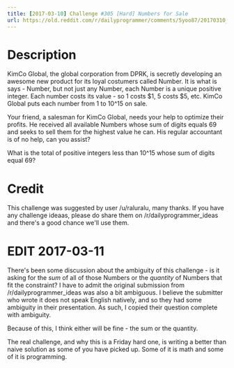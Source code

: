 ```yaml
---
title: [2017-03-10] Challenge #305 [Hard] Numbers for Sale
url: https://old.reddit.com/r/dailyprogrammer/comments/5yoo87/20170310_challenge_305_hard_numbers_for_sale/
---
```


# Description

KimCo Global, the global corporation from DPRK, is secretly developing an awesome new  product for its loyal costumers called Number. It is what is says - Number, but not just any Number, each Number is a unique positive integer. Each number costs its value - so 1 costs $1, 5 costs $5, etc. KimCo Global puts each number from 1 to 10^15 on sale. 

Your friend, a salesman for KimCo Global, needs your help to optimize their profits. He received all available Numbers whose sum of digits equals 69 and seeks to sell them for the highest value he can. His regular accountant is of no help, can you assist?

What is the total of positive integers less than 10^15 whose sum of digits equal 69?

# Credit

This challenge was suggested by user /u/raluralu, many thanks. If you have any challenge ideaas, please do share them on /r/dailyprogrammer_ideas and there's a good chance we'll use them. 

# EDIT 2017-03-11

There's been some discussion about the ambiguity of this challenge - is it asking for the *sum* of all of those Numbers or the *quantity* of Numbers that fit the constraint? I have to admit the original submission from /r/dailyprogrammer_ideas was also a bit ambiguous. I believe the submitter who wrote it does not speak English natively, and so they had some ambiguity in their presentation. As such, I copied their question complete with ambiguity. 

Because of this, I think either will be fine - the sum or the quantity. 

The real challenge, and why this is a Friday hard one, is writing a better than naive solution as some of you have picked up. Some of it is math and some of it is programming. 